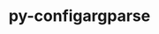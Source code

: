 ---
title: "py-configargparse"
layout: cache
categories: [package, develop]
meta: {"compilers": ["apple-clang@=16.0.0", "gcc@=10.2.1", "gcc@=10.5.0", "gcc@=13.3.0", "gcc@=7.3.1", "gcc@=7.5.0"], "num_specs": 26, "num_specs_by_stack": {"aws-isc": 1, "aws-isc-aarch64": 1, "developer-tools": 4, "developer-tools-aarch64-linux-gnu": 6, "developer-tools-darwin": 7, "developer-tools-manylinux2014": 1, "developer-tools-x86_64_v3-linux-gnu": 6, "root": 26}, "oss": ["amzn2", "centos7", "rhel8", "sequoia", "ubuntu18.04"], "platforms": ["darwin", "linux"], "stacks": ["aws-isc", "aws-isc-aarch64", "developer-tools", "developer-tools-aarch64-linux-gnu", "developer-tools-darwin", "developer-tools-manylinux2014", "developer-tools-x86_64_v3-linux-gnu", "root"], "targets": ["aarch64", "x86_64_v3"], "versions": ["1.7"]}
spec_details: [{"compiler": "gcc@=10.5.0", "hash": "32sximvm6utwya6wwld6xf3kjstwcjxo", "os": "centos7", "platform": "linux", "size": "-", "stacks": ["developer-tools-x86_64_v3-linux-gnu", "root"], "target": "x86_64_v3", "variants": ["build_system=python_pip"], "versions": ["1.7"]}, {"compiler": "gcc@=7.5.0", "hash": "4cklzzru5m7vhjh5idbfjjgneh4vs2bm", "os": "ubuntu18.04", "platform": "linux", "size": "-", "stacks": ["developer-tools", "root"], "target": "x86_64_v3", "variants": ["build_system=python_pip"], "versions": ["1.7"]}, {"compiler": "gcc@=7.3.1", "hash": "4xb3al7buzf2klun6dqonhv2lihjckct", "os": "amzn2", "platform": "linux", "size": "-", "stacks": ["aws-isc-aarch64", "root"], "target": "aarch64", "variants": ["build_system=python_pip"], "versions": ["1.7"]}, {"compiler": "apple-clang@=16.0.0", "hash": "6cdg7u2ruk3kgrtxyetlqzxqjzkrprpv", "os": "sequoia", "platform": "darwin", "size": "-", "stacks": ["developer-tools-darwin", "root"], "target": "aarch64", "variants": ["build_system=python_pip"], "versions": ["1.7"]}, {"compiler": "gcc@=13.3.0", "hash": "c24f3pbhcwm2sm6cilcu5wgw5aw2si2c", "os": "rhel8", "platform": "linux", "size": "-", "stacks": ["developer-tools-aarch64-linux-gnu", "root"], "target": "aarch64", "variants": ["build_system=python_pip"], "versions": ["1.7"]}, {"compiler": "gcc@=10.5.0", "hash": "dsa2gr6moesnq7hdghixz3md4vyqvxuk", "os": "centos7", "platform": "linux", "size": "-", "stacks": ["developer-tools-x86_64_v3-linux-gnu", "root"], "target": "x86_64_v3", "variants": ["build_system=python_pip"], "versions": ["1.7"]}, {"compiler": "apple-clang@=16.0.0", "hash": "e6bw3j4hd5mzbw7lum4axonbimu4n2ck", "os": "sequoia", "platform": "darwin", "size": "-", "stacks": ["developer-tools-darwin", "root"], "target": "aarch64", "variants": ["build_system=python_pip"], "versions": ["1.7"]}, {"compiler": "gcc@=10.5.0", "hash": "euqhfw42xhhzrtp7uzdqkfm4rzjodz7h", "os": "centos7", "platform": "linux", "size": "-", "stacks": ["developer-tools-x86_64_v3-linux-gnu", "root"], "target": "x86_64_v3", "variants": ["build_system=python_pip"], "versions": ["1.7"]}, {"compiler": "gcc@=10.5.0", "hash": "fuk4j3z6t5ohx2grvoqxgi75rpg4qhnm", "os": "centos7", "platform": "linux", "size": "-", "stacks": ["developer-tools-x86_64_v3-linux-gnu", "root"], "target": "x86_64_v3", "variants": ["build_system=python_pip"], "versions": ["1.7"]}, {"compiler": "gcc@=13.3.0", "hash": "h3k4jnljhout77nfdto45zwtnvzz7xxq", "os": "rhel8", "platform": "linux", "size": "-", "stacks": ["developer-tools-aarch64-linux-gnu", "root"], "target": "aarch64", "variants": ["build_system=python_pip"], "versions": ["1.7"]}, {"compiler": "gcc@=10.2.1", "hash": "hzpr3pm5g7lpi3cs7bmm2ddkoukdlf3l", "os": "centos7", "platform": "linux", "size": "-", "stacks": ["developer-tools-manylinux2014", "root"], "target": "x86_64_v3", "variants": ["build_system=python_pip"], "versions": ["1.7"]}, {"compiler": "apple-clang@=16.0.0", "hash": "imoxht7utmdvwqn65oz4y4du6ms3dr25", "os": "sequoia", "platform": "darwin", "size": "-", "stacks": ["developer-tools-darwin", "root"], "target": "aarch64", "variants": ["build_system=python_pip"], "versions": ["1.7"]}, {"compiler": "apple-clang@=16.0.0", "hash": "ishddh6haceocm6n6fc3wjonnyq4ssty", "os": "sequoia", "platform": "darwin", "size": "-", "stacks": ["developer-tools-darwin", "root"], "target": "aarch64", "variants": ["build_system=python_pip"], "versions": ["1.7"]}, {"compiler": "gcc@=10.5.0", "hash": "m7ea3w2a5yudqoc4fk6tkdw7pwcygi22", "os": "centos7", "platform": "linux", "size": "-", "stacks": ["developer-tools-x86_64_v3-linux-gnu", "root"], "target": "x86_64_v3", "variants": ["build_system=python_pip"], "versions": ["1.7"]}, {"compiler": "gcc@=7.5.0", "hash": "mpskhjjcegmzdabbxsruljiltebkzpqn", "os": "ubuntu18.04", "platform": "linux", "size": "-", "stacks": ["developer-tools", "root"], "target": "x86_64_v3", "variants": ["build_system=python_pip"], "versions": ["1.7"]}, {"compiler": "gcc@=7.3.1", "hash": "mqpob47adkjcjo4xur56cj3jxvnrhryp", "os": "amzn2", "platform": "linux", "size": "-", "stacks": ["aws-isc", "root"], "target": "x86_64_v3", "variants": ["build_system=python_pip"], "versions": ["1.7"]}, {"compiler": "apple-clang@=16.0.0", "hash": "mweqxss2dewwlsxtuv6d6lsp5l5je3nn", "os": "sequoia", "platform": "darwin", "size": "-", "stacks": ["developer-tools-darwin", "root"], "target": "aarch64", "variants": ["build_system=python_pip"], "versions": ["1.7"]}, {"compiler": "gcc@=13.3.0", "hash": "mymzevchnc22xod75wtcu5htgyglhnza", "os": "rhel8", "platform": "linux", "size": "-", "stacks": ["developer-tools-aarch64-linux-gnu", "root"], "target": "aarch64", "variants": ["build_system=python_pip"], "versions": ["1.7"]}, {"compiler": "gcc@=7.5.0", "hash": "or6tkb6hw2z5nsqlmwc5hr3wojk6rwjs", "os": "ubuntu18.04", "platform": "linux", "size": "-", "stacks": ["developer-tools", "root"], "target": "x86_64_v3", "variants": ["build_system=python_pip"], "versions": ["1.7"]}, {"compiler": "gcc@=13.3.0", "hash": "oxsbvnuxwo6bnrtqpzsj2zni5wnw5kc6", "os": "rhel8", "platform": "linux", "size": "-", "stacks": ["developer-tools-aarch64-linux-gnu", "root"], "target": "aarch64", "variants": ["build_system=python_pip"], "versions": ["1.7"]}, {"compiler": "gcc@=10.5.0", "hash": "rixo47bagzrjuer4ifaoqqljtbmlblei", "os": "centos7", "platform": "linux", "size": "-", "stacks": ["developer-tools-x86_64_v3-linux-gnu", "root"], "target": "x86_64_v3", "variants": ["build_system=python_pip"], "versions": ["1.7"]}, {"compiler": "apple-clang@=16.0.0", "hash": "u6szsltvpsmrjmwf2z6xsxkmlss7gd47", "os": "sequoia", "platform": "darwin", "size": "-", "stacks": ["developer-tools-darwin", "root"], "target": "aarch64", "variants": ["build_system=python_pip"], "versions": ["1.7"]}, {"compiler": "gcc@=13.3.0", "hash": "ugacngagybxebjiod6jlvbvc42apkka5", "os": "rhel8", "platform": "linux", "size": "-", "stacks": ["developer-tools-aarch64-linux-gnu", "root"], "target": "aarch64", "variants": ["build_system=python_pip"], "versions": ["1.7"]}, {"compiler": "gcc@=7.5.0", "hash": "uycx2iwbakdxi4ilnvtg745cckvaouey", "os": "ubuntu18.04", "platform": "linux", "size": "-", "stacks": ["developer-tools", "root"], "target": "x86_64_v3", "variants": ["build_system=python_pip"], "versions": ["1.7"]}, {"compiler": "apple-clang@=16.0.0", "hash": "vw3s7t2oerb232uxyx4ltif4ts3v33d5", "os": "sequoia", "platform": "darwin", "size": "-", "stacks": ["developer-tools-darwin", "root"], "target": "aarch64", "variants": ["build_system=python_pip"], "versions": ["1.7"]}, {"compiler": "gcc@=13.3.0", "hash": "y2qpumrkjh3farn7a2mk7vx6ipjspwgk", "os": "rhel8", "platform": "linux", "size": "-", "stacks": ["developer-tools-aarch64-linux-gnu", "root"], "target": "aarch64", "variants": ["build_system=python_pip"], "versions": ["1.7"]}]
---